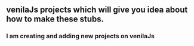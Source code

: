 ## venilaJs projects which will give you idea about how to make these stubs.
### I am creating and adding new projects on venilaJs 
